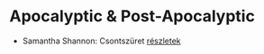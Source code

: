 # Apocalyptic & Post-Apocalyptic

- Samantha Shannon: Csontszüret [részletek](_details/Samantha%20Shannon.md#id_1005)
